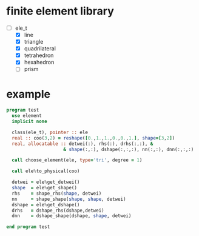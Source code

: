 # finite element library

- [ ] ele_t
  - [x] line
  - [x] triangle
  - [x] quadrilateral
  - [x] tetrahedron
  - [x] hexahedron
  - [ ] prism

# example
``` fortran
program test
  use element
  implicit none

  class(ele_t), pointer :: ele
  real :: coo(3,2) = reshape([0.,1.,1.,0.,0.,1.], shape=[3,2])
  real, allocatable :: detwei(:), rhs(:), drhs(:,:), &
                     & shape(:,:), dshape(:,:,:), nn(:,:), dnn(:,:,:)

  call choose_element(ele, type='tri', degree = 1)

  call ele%to_physical(coo)

  detwei = ele%get_detwei()
  shape  = ele%get_shape()
  rhs    = shape_rhs(shape, detwei)
  nn     = shape_shape(shape, shape, detwei)
  dshape = ele%get_dshape()
  drhs   = dshape_rhs(dshape,detwei)
  dnn    = dshape_shape(dshape, shape, detwei)

end program test

```
